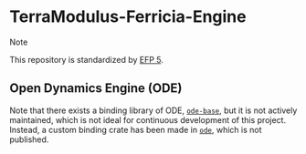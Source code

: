 # TerraModulus-Ferricia-Engine

> [!NOTE]
> This repository is standardized by [EFP 5](https://anvilloydevstudio.github.io/TerraModulus-EFPs/efp/efp005).

## Open Dynamics Engine (ODE)

Note that there exists a binding library of ODE, [`ode-base`](https://crates.io/crates/ode-base),
but it is not actively maintained, which is not ideal for continuous development of this
project. Instead, a custom binding crate has been made in [`ode`](/ode), which is not published.
